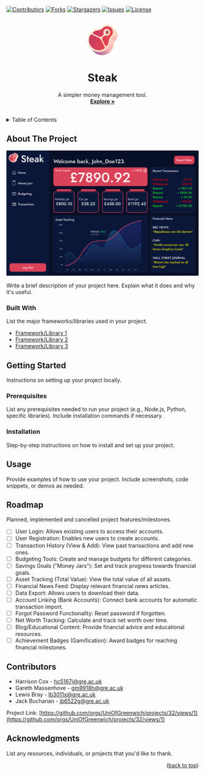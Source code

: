 [![Contributors][contributors-shield]][contributors-url]
[![Forks][forks-shield]][forks-url]
[![Stargazers][stars-shield]][stars-url]
[![Issues][issues-shield]][issues-url]
[![License][license-shield]][license-url]

<!-- PROJECT LOGO -->
<br />
<div align="center">
  <a href="#">
  <img src="/steak.png" alt="Steak" width="80" height="80">
  </a>

  <h1 align="center">Steak</h3>

  <p align="center">
    A simpler money management tool.
    <br />
    <a href="#"><strong>Explore »</strong></a>
    <br />
    <br />
  </p>
</div>


<!-- TABLE OF CONTENTS -->
<details>
  <summary>Table of Contents</summary>
  <ol>
    <li>
      <a href="#about-the-project">About The Project</a>
      <ul>
        <li><a href="#built-with">Built With</a></li>
      </ul>
    </li>
    <li>
      <a href="#getting-started">Getting Started</a>
      <ul>
        <li><a href="#prerequisites">Prerequisites</a></li>
        <li><a href="#installation">Installation</a></li>
      </ul>
    </li>
    <li><a href="#usage">Usage</a></li>
    <li><a href="#roadmap">Roadmap</a></li>
    <li><a href="#contributors">Contributors</a></li>
    <li><a href="#acknowledgments">Acknowledgments</a></li>
  </ol>
</details>


<!-- ABOUT THE PROJECT -->
## About The Project

<img src="/dashboard.png" alt="dashboard" width="600">

Write a brief description of your project here.  Explain what it does and why it's useful.


### Built With

List the major frameworks/libraries used in your project.

* [Framework/Library 1][link1]
* [Framework/Library 2][link2]
* [Framework/Library 3][link3]


<!-- GETTING STARTED -->
## Getting Started

Instructions on setting up your project locally.

### Prerequisites

List any prerequisites needed to run your project (e.g., Node.js, Python, specific libraries).  Include installation commands if necessary.

### Installation

Step-by-step instructions on how to install and set up your project.


<!-- USAGE EXAMPLES -->
## Usage

Provide examples of how to use your project. Include screenshots, code snippets, or demos as needed.


<!-- ROADMAP -->
## Roadmap

Planned, implemented and cancelled project features/milestones.

- [ ] User Login: Allows existing users to access their accounts.
- [ ] User Registration: Enables new users to create accounts.
- [ ] Transaction History (View & Add):  View past transactions and add new ones.
- [ ] Budgeting Tools: Create and manage budgets for different categories.
- [ ] Savings Goals ("Money Jars"): Set and track progress towards financial goals.
- [ ] Asset Tracking (Total Value):  View the total value of all assets.
- [ ] Financial News Feed: Display relevant financial news articles.
- [ ] Data Export: Allows users to download their data.
- [ ] Account Linking (Bank Accounts): Connect bank accounts for automatic transaction import.
- [ ] Forgot Password Functionality: Reset password if forgotten.
- [ ] Net Worth Tracking: Calculate and track net worth over time.
- [ ] Blog/Educational Content: Provide financial advice and educational resources.
- [ ] Achievement Badges (Gamification): Award badges for reaching financial milestones.

<!-- CONTRIBUTORS -->
## Contributors

- Harrison Cox - hc5167i@gre.ac.uk
- Gareth Massenhove - gm9918h@gre.ac.uk
- Lewis Bray - lb3011x@gre.ac.uk
- Jack Buchanan - jb6522g@gre.ac.uk

Project Link: [https://github.com/orgs/UniOfGreenwich/projects/32/views/1](https://github.com/orgs/UniOfGreenwich/projects/32/views/1)


<!-- ACKNOWLEDGMENTS -->
## Acknowledgments

List any resources, individuals, or projects that you'd like to thank.


<!-- MARKDOWN LINKS & IMAGES -->
[contributors-shield]: https://img.shields.io/github/contributors/othneildrew/Best-README-Template.svg?style=for-the-badge
[contributors-url]: #
[forks-shield]: https://img.shields.io/github/forks/othneildrew/Best-README-Template.svg?style=for-the-badge
[forks-url]: #
[stars-shield]: https://img.shields.io/github/stars/othneildrew/Best-README-Template.svg?style=for-the-badge
[stars-url]: #
[issues-shield]: https://img.shields.io/github/issues/othneildrew/Best-README-Template.svg?style=for-the-badge
[issues-url]: #
[license-shield]: https://img.shields.io/github/license/othneildrew/Best-README-Template.svg?style=for-the-badge
[license-url]: #
[linkedin-shield]: https://img.shields.io/badge/-LinkedIn-black.svg?style=for-the-badge&logo=linkedin&colorB=555
[linkedin-url]: #
[product-screenshot]: images/screenshot.png
[link1]: #
[link2]: #
[link3]: #

<p align="right">(<a href="#readme-top">back to top</a>)</p>
